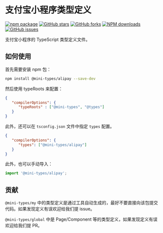 # 支付宝小程序类型定义

[![npm package](https://img.shields.io/npm/v/@mini-types/alipay.svg?style=flat-square)](https://www.npmjs.com/package/@mini-types/alipay)
[![GitHub stars](https://img.shields.io/github/stars/ant-mini-program/mini-types.svg)](https://github.com/ant-mini-program/mini-types/stargazers)
[![GitHub forks](https://img.shields.io/github/forks/ant-mini-program/mini-types.svg)](https://github.com/ant-mini-program/mini-types/network/members)
[![NPM downloads](https://img.shields.io/npm/dm/@mini-types/alipay.svg?style=flat-square)](https://www.npmjs.com/package/@mini-types/alipay)
[![GitHub issues](https://img.shields.io/github/issues/ant-mini-program/mini-types.svg)](https://github.com/ant-mini-program/mini-types/issues)

支付宝小程序的 TypeScript 类型定义文件。

## 如何使用

首先需要安装 npm 包：

```sh
npm install @mini-types/alipay --save-dev
```

然后使用 typeRoots 来配置：

```json
{
   "compilerOptions": {
      "typeRoots" : ["@mini-types", "@types"]
   }
}
```

此外，还可以在 `tsconfig.json` 文件中指定 `types` 配置。

```json
{
   "compilerOptions": {
      "types": ["@mini-types/alipay"]
   }
}
```

此外，也可以手动导入：

```js
import '@mini-types/alipay';
```

## 贡献

`@mini-types/my` 中的类型定义是通过工具自动生成的，最好不要直接向该包提交代码。如果发现定义有误欢迎给我们提 issue。

`@mini-types/global` 中是 Page/Component 等的类型定义，如果发现定义有误欢迎给我们提 PR。
